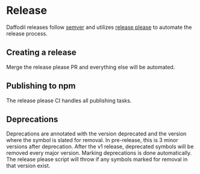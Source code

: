 # Release

Daffodil releases follow [semver](https://semver.org/) and utilizes [release please](https://github.com/googleapis/release-please) to automate the release process.

## Creating a release

Merge the release please PR and everything else will be automated.

## Publishing to npm

The release please CI handles all publishing tasks.

## Deprecations

Deprecations are annotated with the version deprecated and the version where the symbol is slated for removal. In pre-release, this is 3 minor versions after deprecation. After the v1 release, deprecated symbols will be removed every major version. Marking deprecations is done automatically. The release please script will throw if any symbols marked for removal in that version exist.